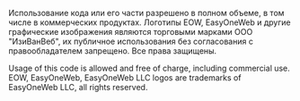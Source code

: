 Использование кода или его части разрешено в полном объеме, в том числе в коммерческих продуктах. Логотипы EOW, EasyOneWeb и другие графические изображения являются торговыми марками ООО "ИзиВанВеб", их публичное использования без согласования с правообладателем запрещено. Все права защищены.

Usage of this code is allowed and free of charge, including commercial use. EOW, EasyOneWeb, EasyOneWeb LLC logos are trademarks of EasyOneWeb LLC, all rights reserved.
